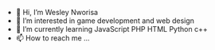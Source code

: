 - 👋 Hi, I’m Wesley Nworisa
- 👀 I’m interested in  game development and web design 
- 🌱 I’m currently learning 
        JavaScript
        PHP
        HTML
        Python
        c++
- 📫 How to reach me ...
